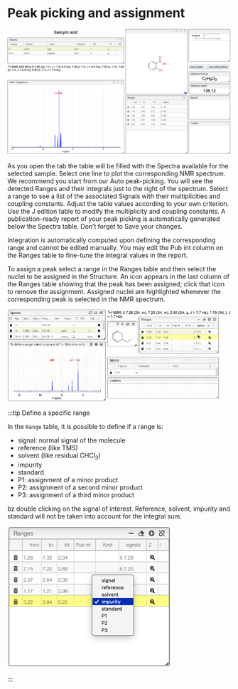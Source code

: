 # Peak picking and assignment

![Peak picking image](images/peakPicking.png)

As you open the tab the table will be filled with the Spectra available for the selected sample. Select one line to plot the corresponding NMR spectrum. We recommend you start from our Auto peak-picking. You will see the detected Ranges and their integrals just to the right of the spectrum. Select a range to see a list of the associated Signals with their multiplicities and coupling constants. Adjust the table values according to your own criterion. Use the J edition table to modify the multiplicity and coupling constants. A publication-ready report of your peak picking is automatically generated below the Spectra table. Don’t forget to Save your changes.

Integration is automatically computed upon defining the corresponding range and cannot be edited manually. You may edit the Pub int column on the Ranges table to fine-tune the integral values in the report.

To assign a peak select a range in the Ranges table and then select the nuclei to be assigned in the Structure. An icon appears in the last column of the Ranges table showing that the peak has been assigned; click that icon to remove the assignment. Assigned nuclei are highlighted whenever the corresponding peak is selected in the NMR spectrum.

![peak picking](images/peakPicking.gif)


:::tip Define a specific range 

In the `Range` table, it is possible to define if a range is:

- signal: normal signal of the molecule
- reference (like TMS)
- solvent (like residual CHCl<sub>3</sub>)
- impurity
- standard
- P1: assignment of a minor product
- P2: assignment of a second minor product
- P3: assignment of a third minor product

bz double clicking on the signal of interest. Reference, solvent, impurity and standard will not be taken into account for the integral sum.

![](images/range.png)

:::
